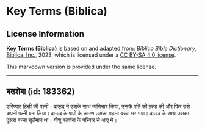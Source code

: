 # Key Terms (Biblica)

## License Information

**Key Terms (Biblica)** is based on and adapted from: _Biblica Bible Dictionary_, [Biblica, Inc.](https://www.biblica.com/), 2023, which is licensed under a [CC BY-SA 4.0 license](https://creativecommons.org/licenses/by-sa/4.0/legalcode.en).

This markdown version is provided under the same license.



--------------------------------

## बतशेबा (id: 183362)

उरिय्याह हित्ती की पत्नी। दाऊद ने उसके साथ व्यभिचार किया, उसके पति की हत्या की और फिर उसे अपनी पत्नी बना लिया। दाऊद के पापों के कारण उसका पहला बच्चा मर गया। दाऊद के साथ उसका दूसरा बच्चा सुलैमान था। यीशु बतशेबा के परिवार से आए थे।


